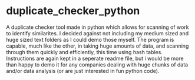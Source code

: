 # duplicate_checker_python
A duplicate checker tool made in python which allows for scanning of work to identify similarites. I decided against not including my medium sized and huge sized text folders as I could demo those myself. The program is capable, much like the other, in taking huge amounts of data, and scanning through them quickly and efficiently, this time using hash tables. Instructions are again kept in a seperate readme file, but i would be more than happy to demo it for any companies dealing with huge chunks of data and/or data analysis (or are just interested in fun python code). 

